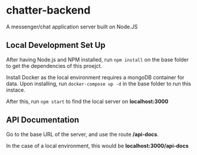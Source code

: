 # chatter-backend
A messenger/chat application server built on Node.JS

## Local Development Set Up
After having Node.js and NPM installed, run `npm install` on the base folder to get the dependencies of this proejct.

Install Docker as the local environment requires a mongoDB container for data. Upon installing, run `docker-compose up -d` in the base folder to run this instace.

After this, run `npm start` to find the local server on __localhost:3000__

## API Documentation
Go to the base URL of the server, and use the route __/api-docs__.

In the case of a local environment, this would be __localhost:3000/api-docs__

